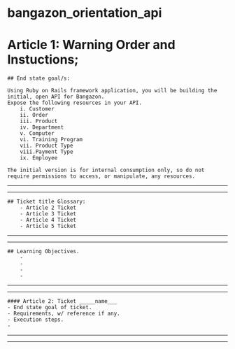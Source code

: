# bangazon_orientation_api

# Article 1: Warning Order and  Instuctions; 

    ## End state goal/s: 
    
    Using Ruby on Rails framework application, you will be building the initial, open API for Bangazon.
    Expose the following resources in your API.
        i. Customer
        ii. Order
        iii. Product
        iv. Department
        v. Computer
        vi. Training Program
        vii. Product Type
        viii.Payment Type
        ix. Employee

    The initial version is for internal consumption only, so do not require permissions to access, or manipulate, any resources.
    
____________
____________

    ## Ticket title Glossary:
        - Article 2 Ticket
        - Article 3 Ticket
        - Article 4 Ticket
        - Article 5 Ticket 
        
____________
____________
    
    ## Learning Objectives.
        -
        -
        -
        -
____________
____________

    #### Article 2: Ticket _____name___
    - End state goal of ticket.
    - Requirements, w/ reference if any.
    - Execution steps.
    - 
____________
____________

